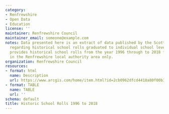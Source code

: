 ```yaml
---
category:
- Renfrewshire
- Open Data
- Education
license: ''
maintainer: Renfrewshire Council
maintainer_email: someone@example.com
notes: Data presented here is an extract of data published by the Scottish Government
  regarding historical school rolls graduated to individual school level. The dataset
  provides historical school rolls from the year 1996 through to 2018 for schools
  in the Renfrewshire local authority area only.
organization: Renfrewshire Council
resources:
- format: html
  name: Description
  url: https://www.arcgis.com/home/item.html?id=2cb0962dfcd4418a80f00b3f3220f9c5
- format: TABLE
  name: TABLE
  url: ''
schema: default
title: Historic School Rolls 1996 to 2018
---
```

